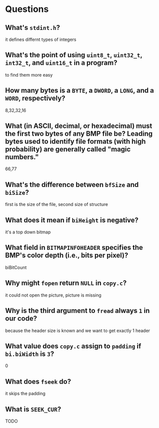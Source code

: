 # Questions

## What's `stdint.h`?

it defines differnt types of integers
## What's the point of using `uint8_t`, `uint32_t`, `int32_t`, and `uint16_t` in a program?

to find them more easy

## How many bytes is a `BYTE`, a `DWORD`, a `LONG`, and a `WORD`, respectively?

8,32,32,16

## What (in ASCII, decimal, or hexadecimal) must the first two bytes of any BMP file be? Leading bytes used to identify file formats (with high probability) are generally called "magic numbers."

66,77

## What's the difference between `bfSize` and `biSize`?

first is the size of the file, second size of structure

## What does it mean if `biHeight` is negative?

it's a top down bitmap

## What field in `BITMAPINFOHEADER` specifies the BMP's color depth (i.e., bits per pixel)?

biBitCount

## Why might `fopen` return `NULL` in `copy.c`?

it could not open the picture, picture is missing 

## Why is the third argument to `fread` always `1` in our code?

because the header size is known and we want to get exactly 1 header

## What value does `copy.c` assign to `padding` if `bi.biWidth` is `3`?

0

## What does `fseek` do?

it skips the padding

## What is `SEEK_CUR`?

TODO
